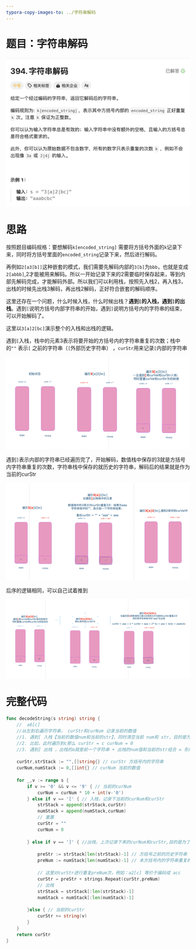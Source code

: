 ```yaml
---
typora-copy-images-to: ../字符串解码
---
```


# 题目：字符串解码

![](./image-20231114204406737.png)

# 思路

按照题目编码规格：要想解码`k[encoded_string]` 需要将方括号外面的`k`记录下来，同时将方括号里面的`encoded_string`记录下来，然后进行解码。

再例如`2[a3[b]]`这种嵌套的模式，我们需要先解码内部的`3[b]`为`bbb`，也就是变成`2[abbb]`,2才能被用来解码。所以一开始记录下来的2需要临时保存起来，等到内部先解码完成，才能解码外部。所以我们可以利用栈，按照先入栈2，再入栈3，出栈的时候先出栈3解码，再出栈2解码，正好符合嵌套的解码顺序。

这里还存在一个问题，什么时候入栈，什么时候出栈？**遇到`[`的入栈，遇到`]`的出栈**。遇到`[`说明方括号内部字符串的开始，遇到`]`说明方括号内的字符串的结束，可以开始解码了。

这里以`3[a]2[bc]`演示整个的入栈和出栈的逻辑。

遇到`[`入栈，栈中的元素3表示将要开始的方括号内的字符串重复的次数；栈中的`""` 表示`[` 之前的字符串（`[`外部历史字符串） ，`curStr`用来记录`[`内部的字符串

![](./image-20231114203727201.png)

遇到`]`表示内部的字符串已经遍历完了，开始解码，数值栈中保存的3就是方括号内字符串重复的次数，字符串栈中保存的就历史的字符串，解码后的结果就是作为当前的curStr 

![](./image-20231114211200232.png)

后序的逻辑相同，可以自己试着推到

![](./image-20231114211455522.png)

# 完整代码

```go
func decodeString(s string) string {
    //  a6[c] 
    //从左到右遍历字符串， curStr和curNum 记录当前的数值
    //1. 遇到[ 入栈【当前的数值num和当前的str】，同时清空当前 num和 str，目的是为了复用str和num用于 [ ] 之间的元素
    //2. 比如，此时遍历到c那么 curStr = c curNum = 0
    //3. 遇到] 出栈 ，出栈的a就是前一个字符串 + 出栈的num值和当前的str组合 = 形成新的字符串，也就是展开了 a6[c] 为 acccccc

    curStr,strStack := "",[]string{} // curStr 方括号内的字符串
    curNum,numStack := 0,[]int{} // curNum 当前的数值

    for _,v := range s {
        if v >= '0' && v <= '9' { // 当前的curNum
            curNum = curNum * 10 + int(v-'0')
        } else if v == '[' { // 入栈，记录下当前的curNum和curStr
            strStack = append(strStack,curStr)
            numStack = append(numStack,curNum)
          	// 重置
            curStr = ""
            curNum = 0

        } else if v == ']' { //出栈，上次记录下来的curNum和curStr,目的是为了展开[]之间的字符串

            preStr := strStack[len(strStack)-1] // 方括号之前的历史字符串
            preNum := numStack[len(numStack)-1] // 本方括号内的字符串重复的次数

            // 这里对curStr进行重复preNum次，例如：a2[c] 等价于编码成 acc
            curStr = preStr + strings.Repeat(curStr,preNum) 
          	// 出栈
            strStack = strStack[:len(strStack)-1]
            numStack = numStack[:len(numStack)-1]

        }else { // 当前的curStr
            curStr += string(v)
        }
    }
    return curStr
}
```

